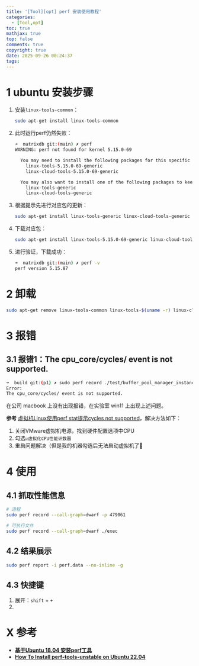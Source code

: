 ```yaml
---
title: '[Tool][opt] perf 安装使用教程'
categories:
  - [Tool,opt]
toc: true
mathjax: true
top: false
comments: true
copyright: true
date: 2025-09-26 00:24:37
tags:
---
```


# 1 ubuntu 安装步骤

1. 安装`linux-tools-common`：
    
    ```bash
    sudo apt-get install linux-tools-common
    ```
    
2. 此时运行perf仍然失败：
    
    ```bash
    ➜  matrixdb git:(main) ✗ perf
    WARNING: perf not found for kernel 5.15.0-69
    
      You may need to install the following packages for this specific kernel:
        linux-tools-5.15.0-69-generic
        linux-cloud-tools-5.15.0-69-generic
    
      You may also want to install one of the following packages to keep up to date:
        linux-tools-generic
        linux-cloud-tools-generic
    ```
    
3. 根据提示先进行对应包的更新：
    
    ```bash
    sudo apt-get install linux-tools-generic linux-cloud-tools-generic
    ```
    
4. 下载对应包：
    
    ```bash
    sudo apt-get install linux-tools-5.15.0-69-generic linux-cloud-tools-5.15.0-69-generic
    ```
    
5. 进行验证，下载成功：
    
    ```bash
    ➜  matrixdb git:(main) ✗ perf -v
    perf version 5.15.87
    ```
    

# 2 卸载

```bash
sudo apt-get remove linux-tools-common linux-tools-$(uname -r) linux-cloud-tools-$(uname -r)
```

# 3 报错

## 3.1 报错1：The cpu_core/cycles/ event is not supported.

```bash
➜  build git:(p1) ✗ sudo perf record ./test/buffer_pool_manager_instance_test
Error:
The cpu_core/cycles/ event is not supported.
```

在公司 macbook 上没有出现报错，在实验室 win11 上出现上述问题。

**参考** [虚拟机Linux使用perf stat提示cycles not supported](https://www.cnblogs.com/azureology/p/13913540.html)，解决方法如下：

1. 关闭VMware虚拟机电源，找到硬件配置选项中CPU
2. 勾选`☑️虚拟化CPU性能计数器`
3. 重启问题解决（但是我的机器勾选后无法启动虚拟机了🥦

# 4 使用

## 4.1 抓取性能信息

```bash
# 进程
sudo perf record --call-graph=dwarf -p 479061

# 可执行文件
sudo perf record --call-graph=dwarf ./exec
```

## 4.2 结果展示

```bash
sudo perf report -i perf.data --no-inline -g
```

## 4.3 快捷键

1. 展开：`shift` + `+`
2. 

# X 参考

- [**基于Ubuntu 18.04 安装perf工具**](https://www.jianshu.com/p/4659063b3c0d)
- [**How To Install perf-tools-unstable on Ubuntu 22.04**](https://installati.one/install-perf-tools-unstable-ubuntu-22-04/)